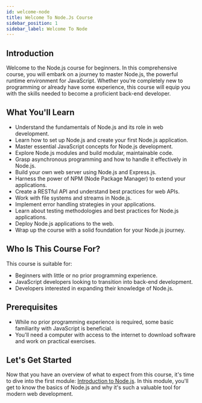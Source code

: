 ```yaml
---
id: welcome-node
title: Welcome To Node.Js Course
sidebar_position: 1
sidebar_label: Welcome To Node
---
```


## Introduction

Welcome to the Node.js course for beginners. In this comprehensive course, you will embark on a journey to master Node.js, the powerful runtime environment for JavaScript. Whether you're completely new to programming or already have some experience, this course will equip you with the skills needed to become a proficient back-end developer.

## What You'll Learn

- Understand the fundamentals of Node.js and its role in web development.
- Learn how to set up Node.js and create your first Node.js application.
- Master essential JavaScript concepts for Node.js development.
- Explore Node.js modules and build modular, maintainable code.
- Grasp asynchronous programming and how to handle it effectively in Node.js.
- Build your own web server using Node.js and Express.js.
- Harness the power of NPM (Node Package Manager) to extend your applications.
- Create a RESTful API and understand best practices for web APIs.
- Work with file systems and streams in Node.js.
- Implement error handling strategies in your applications.
- Learn about testing methodologies and best practices for Node.js applications.
- Deploy Node.js applications to the web.
- Wrap up the course with a solid foundation for your Node.js journey.

## Who Is This Course For?

This course is suitable for:

- Beginners with little or no prior programming experience.
- JavaScript developers looking to transition into back-end development.
- Developers interested in expanding their knowledge of Node.js.

## Prerequisites

- While no prior programming experience is required, some basic familiarity with JavaScript is beneficial.
- You'll need a computer with access to the internet to download software and work on practical exercises.

## Let's Get Started

Now that you have an overview of what to expect from this course, it's time to dive into the first module: [Introduction to Node.js](./getting-started/node-intro.md). In this module, you'll get to know the basics of Node.js and why it's such a valuable tool for modern web development.